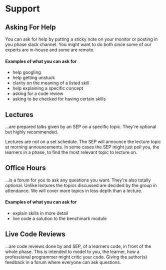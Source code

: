 # Support


## Asking For Help

You can ask for help by putting a sticky note on your monitor or posting in
you phase slack channel. You might want to do both since some of our experts
are in-house and some are remote.

#### Examples of what you can ask for

- help googling
- help getting unstuck
- clarity on the meaning of a listed skill
- help explaining a specific concept
- asking for a code review
- asking to be checked for having certain skills


## Lectures

…are prepared talks given by an SEP on a specific topic. They're optional but
highly recommended.

Lectures are not on a set schedule. The SEP will announce the lecture topic at
morning announcements. In some cases the SEP might just poll you, the learners
in a phase, to find the most relevant topic to lecture on.


## Office Hours

…is a forum for you to ask any questions you want. They're also totally
optional. Unlike lectures the topics discussed are decided by the group in
attendance. We will cover more topics in less depth than a lecture.

#### Examples of what you can ask for

- explain skills in more detail
- live code a solution to the benchmark module


## Live Code Reviews

…are code reviews done by and SEP, of a learners code, in front of the whole
phase. This is intended to model to you, the learner, how a professional
programmer might critic your code. Giving the author(s) feedback in a forum
where everyone can ask questions.
